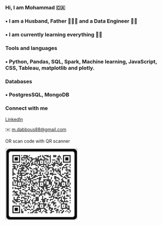 ### Hi, I am Mohammad 🇨🇦

### • I am a Husband, Father 👨‍👩‍👧 and a Data Engineer 🧑‍💻

### •  I am currently learning everything 📙🔥

### Tools and languages

### •  Python, Pandas, SQL, Spark, Machine learning, JavaScript, CSS, Tableau, matplotlib and plotly.

### Databases

### • PostgresSQL, MongoDB

### Connect with me

[LinkedIn](https://www.linkedin.com/in/dabbousm/)

✉️ m.dabbous88@gmail.com

OR scan code with QR scanner

![](https://github.com/mdabbous88/mdabbous88/blob/master/QR%20code.png)
